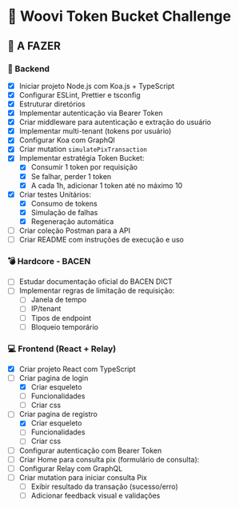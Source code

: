 # 🧩 Woovi Token Bucket Challenge

## 📌 A FAZER

### 🔧 Backend

- [x] Iniciar projeto Node.js com Koa.js + TypeScript
- [x] Configurar ESLint, Prettier e tsconfig
- [x] Estruturar diretórios
- [x] Implementar autenticação via Bearer Token
- [x] Criar middleware para autenticação e extração do usuário
- [x] Implementar multi-tenant (tokens por usuário)
- [x] Configurar Koa com GraphQl
- [x] Criar mutation `simulatePixTransaction`
- [x] Implementar estratégia Token Bucket:
  - [x] Consumir 1 token por requisição
  - [x] Se falhar, perder 1 token
  - [x] A cada 1h, adicionar 1 token até no máximo 10
- [x] Criar testes Unitários:
  - [x] Consumo de tokens
  - [x] Simulação de falhas
  - [x] Regeneração automática
- [ ] Criar coleção Postman para a API
- [ ] Criar README com instruções de execução e uso

### 💣 Hardcore - BACEN

- [ ] Estudar documentação oficial do BACEN DICT
- [ ] Implementar regras de limitação de requisição:
  - [ ] Janela de tempo
  - [ ] IP/tenant
  - [ ] Tipos de endpoint
  - [ ] Bloqueio temporário

### 💻 Frontend (React + Relay)

- [x] Criar projeto React com TypeScript
- [ ] Criar pagina de login
  - [x] Criar esqueleto
  - [ ] Funcionalidades
  - [ ] Criar css
- [ ] Criar pagina de registro
  - [x] Criar esqueleto
  - [ ] Funcionalidades
  - [ ] Criar css
- [ ] Configurar autenticação com Bearer Token
- [ ] Criar Home para consulta pix (formulário de consulta):
- [ ] Configurar Relay com GraphQL
- [ ] Criar mutation para iniciar consulta Pix
  - [ ] Exibir resultado da transação (sucesso/erro)
  - [ ] Adicionar feedback visual e validações

